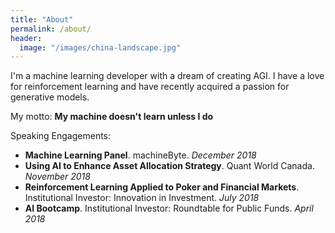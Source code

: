 ```yaml
---
title: "About"
permalink: /about/
header:
  image: "/images/china-landscape.jpg"
---
```


I'm a machine learning developer with a dream of creating AGI. I have a love for reinforcement learning and have recently acquired a passion for generative models.

My motto: **My machine doesn't learn unless I do**

Speaking Engagements:

* **Machine Learning Panel**. machineByte. *December 2018*
* **Using AI to Enhance Asset Allocation Strategy**. Quant World Canada. *November 2018*
* **Reinforcement Learning Applied to Poker and Financial Markets**. Institutional Investor:
Innovation in Investment. *July 2018*
* **AI Bootcamp**. Institutional Investor: Roundtable for Public Funds. *April 2018*
